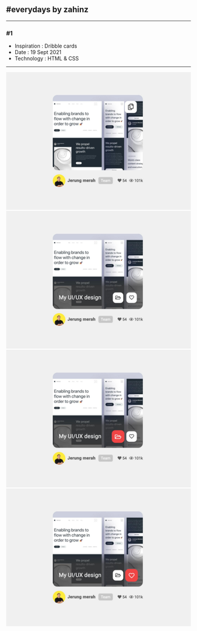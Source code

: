 ## #everydays by zahinz
---
### #1
* Inspiration : Dribble cards
* Date : 19 Sept 2021
* Technology : HTML & CSS
---
![Dribble card 1](assets/1.jpg)
![Dribble card 2](assets/2.jpg)
![Dribble card 3](assets/3.jpg)
![Dribble card 4](assets/4.jpg)

